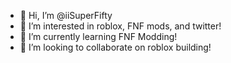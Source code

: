 - 👋 Hi, I’m @iiSuperFifty
- 👀 I’m interested in roblox, FNF mods, and twitter!
- 🌱 I’m currently learning FNF Modding!
- 💞️ I’m looking to collaborate on roblox building!
